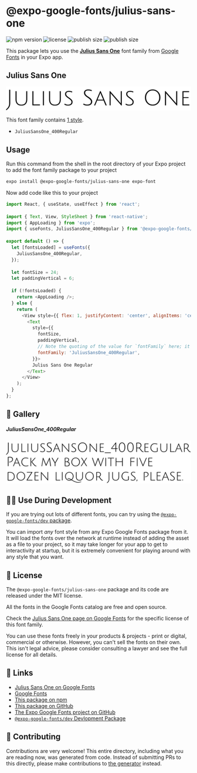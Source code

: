 # @expo-google-fonts/julius-sans-one

![npm version](https://flat.badgen.net/npm/v/@expo-google-fonts/julius-sans-one)
![license](https://flat.badgen.net/github/license/expo/google-fonts)
![publish size](https://flat.badgen.net/packagephobia/install/@expo-google-fonts/julius-sans-one)
![publish size](https://flat.badgen.net/packagephobia/publish/@expo-google-fonts/julius-sans-one)

This package lets you use the [**Julius Sans One**](https://fonts.google.com/specimen/Julius+Sans+One) font family from [Google Fonts](https://fonts.google.com/) in your Expo app.

## Julius Sans One

![Julius Sans One](./font-family.png)

This font family contains [1 style](#-gallery).

- `JuliusSansOne_400Regular`

## Usage

Run this command from the shell in the root directory of your Expo project to add the font family package to your project
```sh
expo install @expo-google-fonts/julius-sans-one expo-font
```

Now add code like this to your project
```js
import React, { useState, useEffect } from 'react';

import { Text, View, StyleSheet } from 'react-native';
import { AppLoading } from 'expo';
import { useFonts, JuliusSansOne_400Regular } from '@expo-google-fonts/julius-sans-one';

export default () => {
  let [fontsLoaded] = useFonts({
    JuliusSansOne_400Regular,
  });

  let fontSize = 24;
  let paddingVertical = 6;

  if (!fontsLoaded) {
    return <AppLoading />;
  } else {
    return (
      <View style={{ flex: 1, justifyContent: 'center', alignItems: 'center' }}>
        <Text
          style={{
            fontSize,
            paddingVertical,
            // Note the quoting of the value for `fontFamily` here; it expects a string!
            fontFamily: 'JuliusSansOne_400Regular',
          }}>
          Julius Sans One Regular
        </Text>
      </View>
    );
  }
};

```

## 🔡 Gallery

##### JuliusSansOne_400Regular
![JuliusSansOne_400Regular](./JuliusSansOne_400Regular.ttf.png)


## 👩‍💻 Use During Development

If you are trying out lots of different fonts, you can try using the [`@expo-google-fonts/dev` package](https://github.com/expo/google-fonts/tree/master/font-packages/dev#readme).

You can import *any* font style from any Expo Google Fonts package from it. It will load the fonts
over the network at runtime instead of adding the asset as a file to your project, so it may take longer
for your app to get to interactivity at startup, but it is extremely convenient
for playing around with any style that you want.

## 📖 License

The `@expo-google-fonts/julius-sans-one` package and its code are released under the MIT license.

All the fonts in the Google Fonts catalog are free and open source.

Check the [Julius Sans One page on Google Fonts](https://fonts.google.com/specimen/Julius+Sans+One) for the specific license of this font family.

You can use these fonts freely in your products & projects - print or digital, commercial or otherwise. However, you can't sell the fonts on their own. This isn't legal advice, please consider consulting a lawyer and see the full license for all details.

## 🔗 Links

- [Julius Sans One on Google Fonts](https://fonts.google.com/specimen/Julius+Sans+One)
- [Google Fonts](https://fonts.google.com/)
- [This package on npm](https://www.npmjs.com/package/@expo-google-fonts/julius-sans-one)
- [This package on GitHub](https://github.com/expo/google-fonts/tree/master/font-packages/julius-sans-one)
- [The Expo Google Fonts project on GitHub](https://github.com/expo/google-fonts)
- [`@expo-google-fonts/dev` Devlopment Package](https://github.com/expo/google-fonts/tree/master/font-packages/dev)

## 🤝 Contributing

Contributions are very welcome! This entire directory, including what you are reading now, was generated from code. Instead of submitting PRs to this directly, please make contributions to [the generator](https://github.com/expo/google-fonts/tree/master/packages/generator) instead.
